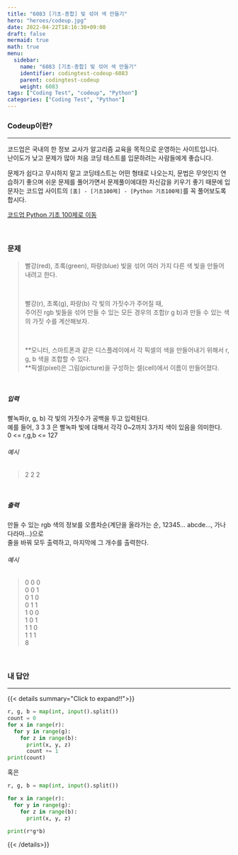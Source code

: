 ```yaml
---
title: "6083 [기초-종합] 빛 섞어 색 만들기"
hero: "heroes/codeup.jpg"
date: 2022-04-22T18:16:30+09:00
draft: false
mermaid: true
math: true
menu:
  sidebar:
    name: "6083 [기초-종합] 빛 섞어 색 만들기"
    identifier: codingtest-codeup-6083
    parent: codingtest-codeup
    weight: 6083
tags: ["Coding Test", "codeup", "Python"]
categories: ["Coding Test", "Python"]
---
```


### Codeup이란?
---
코드업은 국내의 한 정보 교사가 알고리즘 교육을 목적으로 운영하는 사이트입니다.\
난이도가 낮고 문제가 많아 처음 코딩 테스트를 입문하려는 사람들에게 좋습니다.

문제가 쉽다고 무시하지 말고 코딩테스트는 어떤 형태로 나오는지, 문법은 무엇인지 연습하기 좋으며 쉬운 문제를 풀어가면서 문제풀이에대한 자신감을 키우기 좋기 때문에 입문자는 코드업 사이트의 `[홈] - [기초100제] - [Python 기초100제]`를 꼭 풀어보도록 합시다.

[코드업 Python 기초 100제로 이동](https://codeup.kr/problemsetsol.php?psid=33)


&nbsp;

### 문제
> 빨강(red), 초록(green), 파랑(blue) 빛을 섞어 여러 가지 다른 색 빛을 만들어 내려고 한다.
> 
> &nbsp;
> 
> 빨강(r), 초록(g), 파랑(b) 각 빛의 가짓수가 주어질 때,\
> 주어진 rgb 빛들을 섞어 만들 수 있는 모든 경우의 조합(r g b)과 만들 수 있는 색의 가짓 수를 계산해보자.  
> 
> &nbsp;
> 
> **모니터, 스마트폰과 같은 디스플레이에서 각 픽셀의 색을 만들어내기 위해서 r, g, b 색을 조합할 수 있다.\
> **픽셀(pixel)은 그림(picture)을 구성하는 셀(cell)에서 이름이 만들어졌다.
 

&nbsp;

##### 입력
빨녹파(r, g, b) 각 빛의 가짓수가 공백을 두고 입력된다.\
예를 들어, 3 3 3 은 빨녹파 빛에 대해서 각각 0~2까지 3가지 색이 있음을 의미한다.\
0 <= r,g,b <= 127
###### 예시
> 2 2 2

&nbsp;

##### 출력
만들 수 있는 rgb 색의 정보를 오름차순(계단을 올라가는 순, 12345... abcde..., 가나다라마...)으로\
줄을 바꿔 모두 출력하고, 마지막에 그 개수를 출력한다.
###### 예시
> 0 0 0\
> 0 0 1\
> 0 1 0\
> 0 1 1\
> 1 0 0\
> 1 0 1\
> 1 1 0\
> 1 1 1\
> 8

&nbsp;

### 내 답안
---
{{< details summary="Click to expand!!">}}
```python
r, g, b = map(int, input().split())
count = 0
for x in range(r):
  for y in range(g):
    for z in range(b):
      print(x, y, z)
      count += 1
print(count)
```
혹은
```python
r, g, b = map(int, input().split())

for x in range(r):
  for y in range(g):
    for z in range(b):
      print(x, y, z)

print(r*g*b)
```
{{< /details>}}
